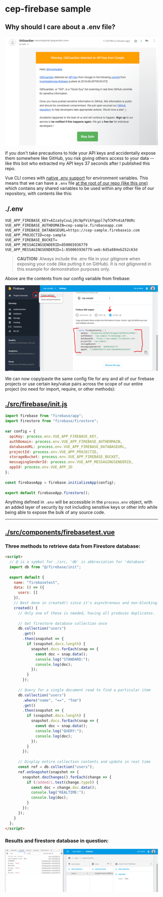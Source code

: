 # cep-firebase sample

## Why should I care about a .env file?

![](./src/assets/goodguy.png)

If you don't take precautions to hide your API keys and accidentally expose them somewhere like GitHub, you risk giving others access to your data -- like this bot who extracted my API keys 37 seconds after I published this repo.

Vue CLI comes with [native .env support](https://cli.vuejs.org/guide/mode-and-env.html#environment-variables) for environment variables. This means that we can have a `.env` file [at the root of our repo (like this one)](https://github.com/Inventsable/cep-firebase/blob/master/.env) which contains any shared variables to be used within any other file of our repository, with contents like this:

## ./.env

```
VUE_APP_FIREBASE_KEY=AIzaSyCxuLj0c9pFVikYgppl7qfCKPn4iAf0URc
VUE_APP_FIREBASE_AUTHDOMAIN=cep-sample.firebaseapp.com
VUE_APP_FIREBASE_DATABASEURL=https://cep-sample.firebaseio.com
VUE_APP_PROJECTID=cep-sample
VUE_APP_FIREBASE_BUCKET=
VUE_APP_MESSAGINGSENDERID=850065936779
VUE_APP_MESSAGINGSENDERID=1:850065936779:web:6d5a884eb252c63d
```

> **CAUTION:** Always include the .env file in your gitignore when exposing your code (like putting it on GitHub). It is not gitignored in this example for demonstration purposes only.

Above are the contents from our config variable from firebase:

![](./src/assets/anno.png)

We can now copy/paste the same config file for any and all of our firebase projects or use certain key/value pairs across the scope of our entire project (no need for import, require, or other methods):

## [./src/firebase/init.js](https://github.com/Inventsable/cep-firebase/blob/master/src/firebase/init.js)

```js
import firebase from "firebase/app";
import firestore from "firebase/firestore";

var config = {
  apiKey: process.env.VUE_APP_FIREBASE_KEY,
  authDomain: process.env.VUE_APP_FIREBASE_AUTHDOMAIN,
  databaseURL: process.env.VUE_APP_FIREBASE_DATABASEURL,
  projectId: process.env.VUE_APP_PROJECTID,
  storageBucket: process.env.VUE_APP_FIREBASE_BUCKET,
  messagingSenderId: process.env.VUE_APP_MESSAGINGSENDERID,
  appId: process.env.VUE_APP_ID
};

const firebaseApp = firebase.initializeApp(config);

export default firebaseApp.firestore();
```

Anything defined in `.env` will be accessible in the `process.env` object, with an added layer of security by not including sensitive keys or other info while being able to expose the bulk of any source code.

---

## [./src/components/firebasetest.vue](https://github.com/Inventsable/cep-firebase/blob/master/src/firebase/init.js)

### Three methods to retrieve data from Firestore database:

```html
<script>
  // @ is a symbol for ./src, 'db' is abbreviation for 'database'
  import db from "@/firebase/init";

  export default {
    name: "firebasetest",
    data: () => ({
      users: []
    }),
    // Best done in created() since it's asynchronous and non-blocking. There will be a slight delay before any database info is available.
    created() {
      // Only one of these is needed, having all produces duplicates.

      // Get firestore database collection once
      db.collection("users")
        .get()
        .then(snapshot => {
          if (snapshot.docs.length) {
            snapshot.docs.forEach(snap => {
              const doc = snap.data();
              console.log("STANDARD:");
              console.log(doc);
            });
          }
        });

      // Query for a single document read to find a particular item
      db.collection("users")
        .where("name", "==", "Tom")
        .get()
        .then(snapshot => {
          if (snapshot.docs.length) {
            snapshot.docs.forEach(snap => {
              const doc = snap.data();
              console.log("QUERY:");
              console.log(doc);
            });
          }
        });

      // Display entire collection contents and update in real time
      const ref = db.collection("users");
      ref.onSnapshot(snapshot => {
        snapshot.docChanges().forEach(change => {
          if (/added/i.test(change.type)) {
            const doc = change.doc.data();
            console.log("REALTIME:");
            console.log(doc);
          }
        });
      });
    }
  };
</script>
```

### Results and firestore database in question:

![](./src/assets/firestore.png)
